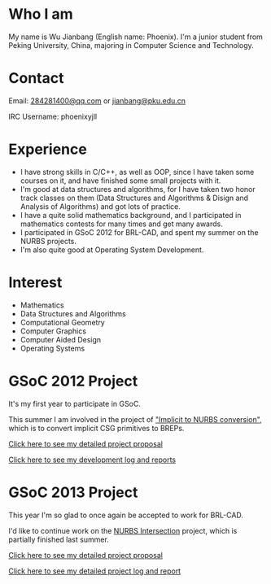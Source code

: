 # Who I am

My name is Wu Jianbang (English name: Phoenix). I'm a junior student
from Peking University, China, majoring in Computer Science and
Technology.

# Contact

Email: 284281400@qq.com or jianbang@pku.edu.cn

IRC Username: phoenixyjll

# Experience

-   I have strong skills in C/C++, as well as OOP, since I have taken
    some courses on it, and have finished some small projects with it.
-   I'm good at data structures and algorithms, for I have taken two
    honor track classes on them (Data Structures and Algorithms & Disign
    and Analysis of Algorithms) and got lots of practice.
-   I have a quite solid mathematics background, and I participated in
    mathematics contests for many times and get many awards.
-   I participated in GSoC 2012 for BRL-CAD, and spent my summer on the
    NURBS projects.
-   I'm also quite good at Operating System Development.

# Interest

-   Mathematics
-   Data Structures and Algorithms
-   Computational Geometry
-   Computer Graphics
-   Computer Aided Design
-   Operating Systems

# GSoC 2012 Project

It's my first year to participate in GSoC.

This summer I am involved in the project of ["Implicit to NURBS
conversion"](http://brlcad.org/wiki/Implicit_to_NURBS_conversion), which
is to convert implicit CSG primitives to BREPs.

[Click here to see my detailed project
proposal](http://brlcad.org/wiki/User:Phoenix/GSoc2012/Proposal)

[Click here to see my development log and
reports](http://brlcad.org/wiki/User:Phoenix/GSoc2012/Reports)

# GSoC 2013 Project

This year I'm so glad to once again be accepted to work for BRL-CAD.

I'd like to continue work on the [NURBS
Intersection](http://brlcad.org/wiki/NURBS_Intersections) project, which
is partially finished last summer.

[Click here to see my detailed project
proposal](http://brlcad.org/wiki/User:Phoenix/GSoc2013/Proposal)

[Click here to see my detailed project log and
report](http://brlcad.org/wiki/User:Phoenix/GSoc2013/Reports)